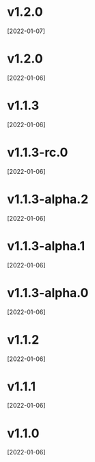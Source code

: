 # v1.2.0
[2022-01-07]

# v1.2.0
[2022-01-06]

# v1.1.3
[2022-01-06]

# v1.1.3-rc.0
[2022-01-06]

# v1.1.3-alpha.2
[2022-01-06]

# v1.1.3-alpha.1
[2022-01-06]

# v1.1.3-alpha.0
[2022-01-06]

# v1.1.2
[2022-01-06]

# v1.1.1
[2022-01-06]

# v1.1.0
[2022-01-06]

